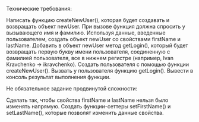 Технические требования:

Написать функцию createNewUser(), которая будет создавать и возвращать объект newUser.
При вызове функция должна спросить у вызывающего имя и фамилию.
Используя данные, введенные пользователем, создать объект newUser со свойствами firstName и lastName.
Добавить в объект newUser метод getLogin(), который будет возвращать первую букву имени пользователя, соединенную с фамилией пользователя, все в нижнем регистре (например, Ivan Kravchenko → ikravchenko).
Создать пользователя с помощью функции createNewUser(). Вызвать у пользователя функцию getLogin(). Вывести в консоль результат выполнения функции.


Не обязательное задание продвинутой сложности:

Сделать так, чтобы свойства firstName и lastName нельзя было изменять напрямую. Создать функции-сеттеры setFirstName() и setLastName(), которые позволят изменить данные свойства.